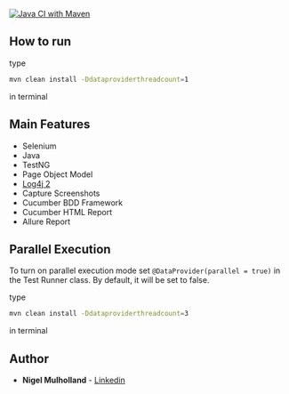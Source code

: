 [![Java CI with Maven](https://github.com/youvegotnigel/cucmber-java-testng-saucelabs/actions/workflows/maven.yml/badge.svg?branch=master)](https://github.com/youvegotnigel/cucmber-java-testng-saucelabs/actions/workflows/maven.yml)

## How to run

type
```bash
mvn clean install -Ddataproviderthreadcount=1
```
in terminal

## Main Features
* Selenium
* Java
* TestNG
* Page Object Model
* [Log4j 2](https://logging.apache.org/log4j/1.2/apidocs/org/apache/log4j/PatternLayout.html)
* Capture Screenshots
* Cucumber BDD Framework
* Cucumber HTML Report
* Allure Report

## Parallel Execution
To turn on parallel execution mode set ```@DataProvider(parallel = true)``` in the Test Runner class.
By default, it will be set to false.

type
```bash
mvn clean install -Ddataproviderthreadcount=3
```
in terminal


## Author
* **Nigel Mulholland** - [Linkedin](https://www.linkedin.com/in/nigel-mulholland/) 